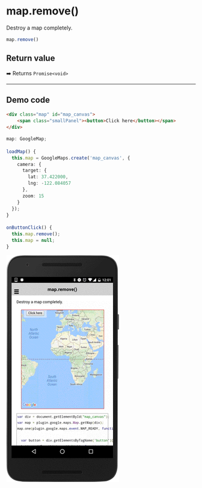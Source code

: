 # map.remove()

Destroy a map completely.

```typescript
map.remove()
```

## Return value

:arrow_right: Returns `Promise<void>`

----------------------------------------------------------------------------------------------------------

## Demo code

```html
<div class="map" id="map_canvas">
    <span class="smallPanel"><button>Click here</button></span>
</div>
```

```typescript
map: GoogleMap;

loadMap() {
  this.map = GoogleMaps.create('map_canvas', {
    camera: {
      target: {
        lat: 37.422000,
        lng: -122.084057
      },
      zoom: 15
    }
  });
}

onButtonClick() {
  this.map.remove();
  this.map = null;
}

```

![](image.gif)
